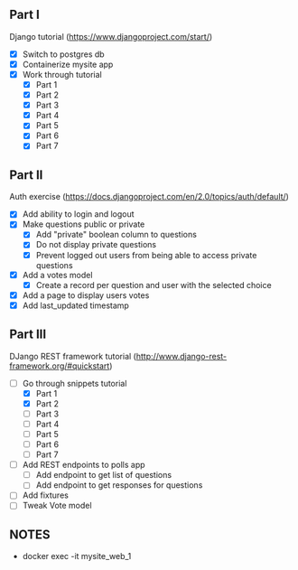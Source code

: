 ## Part I
Django tutorial (https://www.djangoproject.com/start/)

- [x] Switch to postgres db
- [x] Containerize mysite app
- [x] Work through tutorial
  - [x] Part 1
  - [x] Part 2
  - [x] Part 3
  - [x] Part 4
  - [x] Part 5
  - [x] Part 6
  - [x] Part 7
  
## Part II
Auth exercise (https://docs.djangoproject.com/en/2.0/topics/auth/default/)

- [x] Add ability to login and logout
- [x] Make questions public or private
  - [x] Add "private" boolean column to questions
  - [x] Do not display private questions
  - [x] Prevent logged out users from being able to access private questions
- [x] Add a votes model
  - [x] Create a record per question and user with the selected choice
- [x] Add a page to display users votes
- [x] Add last_updated timestamp

## Part III
DJango REST framework tutorial (http://www.django-rest-framework.org/#quickstart)

- [ ] Go through snippets tutorial
  - [x] Part 1
  - [x] Part 2
  - [ ] Part 3
  - [ ] Part 4
  - [ ] Part 5
  - [ ] Part 6
  - [ ] Part 7
- [ ] Add REST endpoints to polls app
  - [ ] Add endpoint to get list of questions 
  - [ ] Add endpoint to get responses for questions
- [ ] Add fixtures
- [ ] Tweak Vote model 

## NOTES

- docker exec -it mysite_web_1 <COMMAND>
